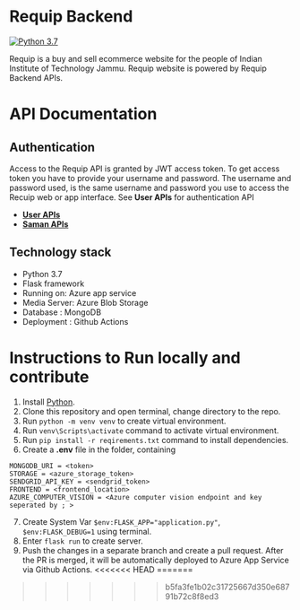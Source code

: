 # Requip Backend
[![Python 3.7](https://img.shields.io/badge/python-3.7+-blue.svg)](https://www.python.org/downloads/release/python-370/)

Requip is a buy and sell ecommerce website for the people of Indian Institute of Technology Jammu. Requip website is powered by Requip Backend APIs.

# API Documentation

## Authentication
Access to the Requip API is granted by JWT access token. To get access token you have to provide your username and password. The username and password used, is the same username and password you use to access the Recuip web or app interface. See **User APIs** for authentication API

- **[User APIs](/docs/user.md)**
- **[Saman APIs](/docs/saman.md)**

## Technology stack

- Python 3.7
- Flask framework
- Running on: Azure app service
- Media Server: Azure Blob Storage
- Database : MongoDB
- Deployment : Github Actions
    
# Instructions to Run locally and contribute
1. Install [Python](https://www.python.org/downloads/).
2. Clone this repository and open terminal, change directory to the repo.
3. Run `python -m venv venv` to create virtual environment.
4. Run `venv\Scripts\activate` command to activate virtual environment.
5. Run `pip install -r reqirements.txt` command to install dependencies.
6. Create a **.env** file in the folder, containing

```
MONGODB_URI = <token>
STORAGE = <azure_storage_token>
SENDGRID_API_KEY = <sendgrid_token>
FRONTEND = <frontend_location>
AZURE_COMPUTER_VISION = <Azure computer vision endpoint and key seperated by ; >
```
7. Create System Var `$env:FLASK_APP="application.py"`, `$env:FLASK_DEBUG=1` using terminal.
8. Enter `flask run` to create server.
9. Push the changes in a separate branch and create a pull request. After the PR is merged, it will be automatically deployed to Azure App Service via Github Actions.
<<<<<<< HEAD
=======


>>>>>>> b5fa3fe1b02c31725667d350e68791b72c8f8ed3
